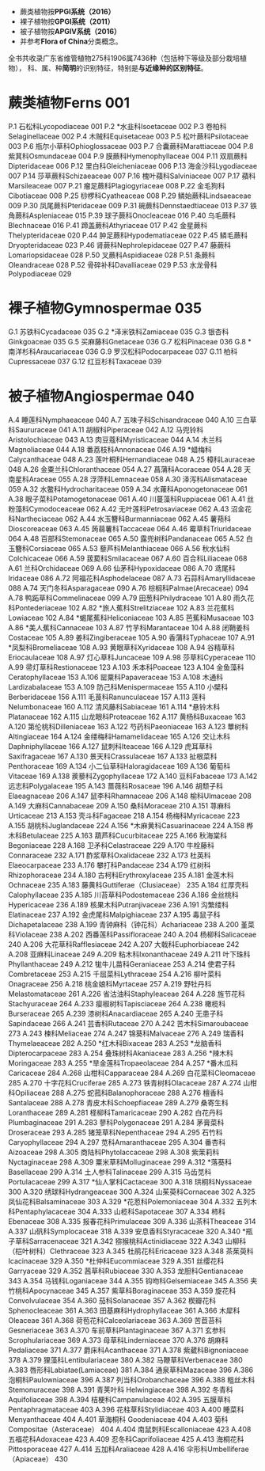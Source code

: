- 蕨类植物按**PPGⅠ系统（2016）**
- 裸子植物按**GPGⅠ系统（2011）**
- 被子植物按**APGⅣ系统（2016）**
- 并参考**Flora of China**分类概念。

全书共收录广东省维管植物275科1906属7436种（包括种下等级及部分栽培植物），
科、属、种**简明**的识别特征，特别是**与近缘种的区别特征**。

# 蕨类植物Ferns 001
P.1 石松科Lycopodiaceae 001
P.2 *水韭科Isoetaceae 002
P.3 卷柏科Selaginellaceae 002
P.4 木贼科Equisetaceae 003
P.5 松叶蕨科Psilotaceae 003
P.6 瓶尔小草科Ophioglossaceae 003
P.7 合囊蕨科Marattiaceae 004
P.8 紫萁科Osmundaceae 004
P.9 膜蕨科Hymenophyllaceae 004
P.11 双扇蕨科Dipteridaceae 006
P.12 里白科Gleicheniaceae 006
P.13 海金沙科Lygodiaceae 007
P.14 莎草蕨科Schizaeaceae 007
P.16 槐叶蘋科Salviniaceae 007
P.17 蘋科Marsileaceae 007
P.21 瘤足蕨科Plagiogyriaceae 008
P.22 金毛狗科Cibotiaceae 008
P.25 桫椤科Cyatheaceae 008
P.29 鳞始蕨科Lindsaeaceae 009
P.30 凤尾蕨科Pteridaceae 009
P.31 碗蕨科Dennstaedtiaceae 013
P.37 铁角蕨科Aspleniaceae 015
P.39 球子蕨科Onocleaceae 016
P.40 乌毛蕨科Blechnaceae 016
P.41 蹄盖蕨科Athyriaceae 017
P.42 金星蕨科Thelypteridaceae 020
P.44 肿足蕨科Hypodematiaceae 022
P.45 鳞毛蕨科Dryopteridaceae 023
P.46 肾蕨科Nephrolepidaceae 027
P.47 藤蕨科Lomariopsidaceae 028
P.50 叉蕨科Aspidiaceae 028
P.51 条蕨科Oleandraceae 028
P.52 骨碎补科Davalliaceae 029
P.53 水龙骨科Polypodiaceae 029

# 裸子植物Gymnospermae 035
G.1 苏铁科Cycadaceae 035
G.2 *泽米铁科Zamiaceae 035
G.3 银杏科Ginkgoaceae 035
G.5 买麻藤科Gnetaceae 036
G.7 松科Pinaceae 036
G.8 *南洋杉科Araucariaceae 036
G.9 罗汉松科Podocarpaceae 037
G.11 柏科Cupressaceae 037
G.12 红豆杉科Taxaceae 039

# 被子植物Angiospermae 040
A.4 睡莲科Nymphaeaceae 040
A.7 五味子科Schisandraceae 040
A.10 三白草科Saururaceae 041
A.11 胡椒科Piperaceae 042
A.12 马兜铃科Aristolochiaceae 043
A.13 肉豆蔻科Myristicaceae 044
A.14 木兰科Magnoliaceae 044
A.18 番荔枝科Annonaceae 046
A.19 *蜡梅科Calycanthaceae 048
A.23 莲叶桐科Hernandiaceae 048
A.25 樟科Lauraceae 048
A.26 金粟兰科Chloranthaceae 054
A.27 菖蒲科Acoraceae 054
A.28 天南星科Araceae 055
A.28 浮萍科Lemnaceae 058
A.30 泽泻科Alismataceae 059
A.32 水鳖科Hydrocharitaceae 059
A.34 水蕹科Aponogetonaceae 061
A.38 眼子菜科Potamogetonaceae 061
A.40 川蔓藻科Ruppiaceae 061
A.41 丝粉藻科Cymodoceaceae 062
A.42 无叶莲科Petrosaviaceae 062
A.43 沼金花科Nartheciaceae 062
A.44 水玉簪科Burmanniaceae 062
A.45 薯蓣科Dioscoreaceae 063
A.45 蒟蒻薯科Taccaceae 064
A.46 霉草科Triuridaceae 064
A.48 百部科Stemonaceae 065
A.50 露兜树科Pandanaceae 065
A.52 白玉簪科Corsiaceae 065
A.53 藜芦科Melanthiaceae 066
A.56 秋水仙科Colchicaceae 066
A.59 菝葜科Smilacaceae 067
A.60 百合科Liliaceae 068
A.61 兰科Orchidaceae 069
A.66 仙茅科Hypoxidaceae 086
A.70 鸢尾科Iridaceae 086
A.72 阿福花科Asphodelaceae 087
A.73 石蒜科Amaryllidaceae 088
A.74 天门冬科Asparagaceae 090
A.76 棕榈科Palmae(Arecaceae) 094
A.78 鸭跖草科Commelinaceae 099
A.79 田葱科Philydraceae 101
A.80 雨久花科Pontederiaceae 102
A.82 *旅人蕉科Strelitziaceae 102
A.83 兰花蕉科Lowiaceae 102
A.84 *蝎尾蕉科Heliconiaceae 103
A.85 芭蕉科Musaceae 103
A.86 *美人蕉科Cannaceae 103
A.87 竹芋科Marantaceae 104
A.88 闭鞘姜科Costaceae 105
A.89 姜科Zingiberaceae 105
A.90 香蒲科Typhaceae 107
A.91 *凤梨科Bromeliaceae 108
A.93 黄眼草科Xyridaceae 108
A.94 谷精草科Eriocaulaceae 108
A.97 灯心草科Juncaceae 109
A.98 莎草科Cyperaceae 110
A.99 帚灯草科Restionaceae 123
A.103 禾本科Poaceae 123
A.104 金鱼藻科Ceratophyllaceae 153
A.106 罂粟科Papaveraceae 153
A.108 木通科Lardizabalaceae 153
A.109 防己科Menispermaceae 155
A.110 小檗科Berberidaceae 156
A.111 毛茛科Ranunculaceae 157
A.113 莲科Nelumbonaceae 160
A.112 清风藤科Sabiaceae 161
A.114 *悬铃木科Platanaceae 162
A.115 山龙眼科Proteaceae 162
A.117 黄杨科Buxaceae 163
A.120 第伦桃科Dilleniaceae 163
A.122 芍药科Paeoniaceae 163
A.123 蕈树科Altingiaceae 164
A.124 金缕梅科Hamamelidaceae 165
A.126 交让木科Daphniphyllaceae 166
A.127 鼠刺科Iteaceae 166
A.129 虎耳草科Saxifragaceae 167
A.130 景天科Crassulaceae 167
A.133 扯根菜科Penthoraceae 169
A.134 小二仙草科Haloragidaceae 169
A.136 葡萄科Vitaceae 169
A.138 蒺藜科Zygophyllaceae 172
A.140 豆科Fabaceae 173
A.142 远志科Polygalaceae 195
A.143 蔷薇科Rosaceae 196
A.146 胡颓子科Elaeagnaceae 206
A.147 鼠李科Rhamnaceae 206
A.148 榆科Ulmaceae 208
A.149 大麻科Cannabaceae 209
A.150 桑科Moraceae 210
A.151 荨麻科Urticaceae 213
A.153 壳斗科Fagaceae 218
A.154 杨梅科Myricaceae 223
A.155 胡桃科Juglandaceae 224
A.156 *木麻黄科Casuarinaceae 224
A.158 桦木科Betulaceae 225
A.163 葫芦科Cucurbitaceae 225
A.166 秋海棠科Begoniaceae 228
A.168 卫矛科Celastraceae 229
A.170 牛栓藤科Connaraceae 232
A.171 酢浆草科Oxalidaceae 232
A.173 杜英科Elaeocarpaceae 233
A.176 攀打科Pandaceae 234
A.179 红树科Rhizophoraceae 234
A.180 古柯科Erythroxylaceae 235
A.181 金莲木科Ochnaceae 235
A.183 藤黄科Guttiferae（Clusiaceae） 235
A.184 红厚壳科Calophyllaceae 235
A.185 川苔草科Podostemaceae 236
A.186 金丝桃科Hypericaceae 236
A.189 核果木科Putranjivaceae 236
A.191 沟繁缕科Elatinaceae 237
A.192 金虎尾科Malpighiaceae 237
A.195 毒鼠子科Dichapetalaceae 238
A.199 青钟麻科（钟花科）Achariaceae 238
A.200 堇菜科Violaceae 238
A.202 西番莲科Passifloraceae 240
A.204 杨柳科Salicaceae 240
A.206 大花草科Rafflesiaceae 242
A.207 大戟科Euphorbiaceae 242
A.208 亚麻科Linaceae 249
A.209 粘木科Ixonanthaceae 249
A.211 叶下珠科Phyllanthaceae 249
A.212 牻牛儿苗科Geraniaceae 253
A.214 使君子科Combretaceae 253
A.215 千屈菜科Lythraceae 254
A.216 柳叶菜科Onagraceae 256
A.218 桃金娘科Myrtaceae 257
A.219 野牡丹科Melastomataceae 261
A.226 省沽油科Staphyleaceae 264
A.228 旌节花科Stachyuraceae 264
A.233 瘿椒树科Tapisciaceae 264
A.238 橄榄科Burseraceae 265
A.239 漆树科Anacardiaceae 265
A.240 无患子科Sapindaceae 266
A.241 芸香科Rutaceae 270
A.242 苦木科Simaroubaceae 273
A.243 楝科Meliaceae 274
A.247 锦葵科Malvaceae 276
A.249 瑞香科Thymelaeaceae 282
A.250 *红木科Bixaceae 283
A.253 *龙脑香科Dipterocarpaceae 283
A.254 叠珠树科Akaniaceae 283
A.256 *辣木科Moringaceae 283
A.255 *旱金莲科Tropaeolaceae 284
A.257 *番木瓜科Caricaceae 284
A.268 山柑科Capparaceae 284
A.269 白花菜科Cleomaceae 285
A.270 十字花科Cruciferae 285
A.273 铁青树科Olacaceae 287
A.274 山柑科Opiliaceae 288
A.275 蛇菰科Balanophoraceae 288
A.276 檀香科Santalaceae 288
A.278 青皮木科Schoepfiaceae 289
A.279 桑寄生科Loranthaceae 289
A.281 柽柳科Tamaricaceae 290
A.282 白花丹科Plumbaginaceae 291
A.283 蓼科Polygonaceae 291
A.284 茅膏菜科Droseraceae 293
A.285 猪笼草科Nepenthaceae 294
A.295 石竹科Caryophyllaceae 294
A.297 苋科Amaranthaceae 295
A.304 番杏科Aizoaceae 298
A.305 商陆科Phytolaccaceae 298
A.308 紫茉莉科Nyctaginaceae 298
A.309 粟米草科Molluginaceae 299
A.312 *落葵科Basellaceae 299
A.314 土人参科Talinaceae 299
A.315 马齿苋科Portulacaceae 299
A.317 *仙人掌科Cactaceae 300
A.318 珙桐科Nyssaceae 300
A.320 绣球科Hydrangeaceae 300
A.324 山茱萸科Cornaceae 302
A.325 凤仙花科Balsaminaceae 303
A.329 *花荵科Polemoniaceae 304
A.332 五列木科Pentaphylacaceae 304
A.333 山榄科Sapotaceae 307
A.334 柿科Ebenaceae 308
A.335 报春花科Primulaceae 309
A.336 山茶科Theaceae 314
A.337 山矾科Symplocaceae 318
A.339 安息香科Styracaceae 320
A.340 *瓶子草科Sarracenaceae 321
A.342 猕猴桃科Actinidiaceae 322
A.343 山柳科（桤叶树科）Clethraceae 323
A.345 杜鹃花科Ericaceae 323
A.348 茶茱萸科Icacinaceae 329
A.350 *杜仲科Eucommiaceae 329
A.351 丝缨花科Garryaceae 329
A.352 茜草科Rubiaceae 330
A.353 龙胆科Gentianaceae 343
A.354 马钱科Loganiaceae 344
A.355 钩吻科Gelsemiaceae 345
A.356 夹竹桃科Apocynaceae 345
A.357 紫草科Boraginaceae 353
A.359 旋花科Convolvulaceae 354
A.360 茄科Solanaceae 357
A.362 楔瓣花科Sphenocleaceae 361
A.363 田基麻科Hydrophyllaceae 361
A.366 木犀科Oleaceae 361
A.368 荷苞花科Calceolariaceae 363
A.369 苦苣苔科Gesneriaceae 363
A.370 车前草科Plantaginaceae 367
A.371 玄参科Scrophulariaceae 369
A.373 母草科Linderniaceae 370
A.376 胡麻科Pedaliaceae 371
A.377 爵床科Acanthaceae 371
A.378 紫葳科Bignoniaceae 378
A.379 狸藻科Lentibulariaceae 380
A.382 马鞭草科Verbenaceae 380
A.383 唇形科Labiatae(Lamiaceae) 381
A.384 通泉草科Mazaceae 396
A.386 泡桐科Paulowniaceae 396
A.387 列当科Orobanchaceae 396
A.388 粗丝木科 Stemonuraceae 398
A.391 青荚叶科 Helwingiaceae 398
A.392 冬青科Aquifoliaceae 398
A.394 桔梗科Campanulaceae 402
A.395 五膜草科 Pentaphragmataceae 403
A.396 花柱草科Stylidiaceae 403
A.400 睡菜科Menyanthaceae 404
A.401 草海桐科 Goodeniaceae 404
A.403 菊科 Compositae（Asteraceae） 404
A.404 南鼠刺科Escalloniaceae 423
A.408 五福花科Adoxaceae 423
A.409 忍冬科Caprifoliaceae 425
A.413 海桐花科Pittosporaceae 427
A.414 五加科Araliaceae 428
A.416 伞形科Umbelliferae（Apiaceae） 430